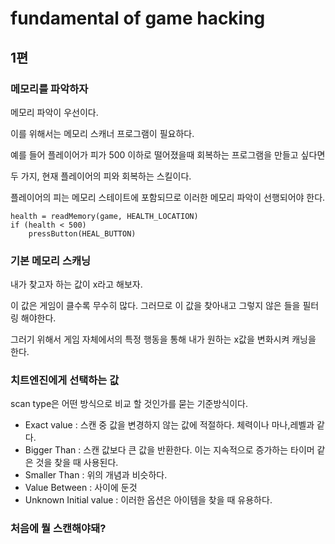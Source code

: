 # fundamental of game hacking 

## 1편

### 메모리를 파악하자

메모리 파악이 우선이다. 

이를 위해서는 메모리 스캐너 프로그램이 필요하다.

예를 들어 플레이어가 피가 500 이하로 떨어졌을때 회복하는 프로그램을 만들고 싶다면 

두 가지, 현재 플레이어의 피와 회복하는 스킬이다.

플레이어의 피는 메모리 스테이트에 포함되므로 이러한 메모리 파악이 선행되어야 한다.

```
health = readMemory(game, HEALTH_LOCATION)
if (health < 500)
	pressButton(HEAL_BUTTON)
```



### 기본 메모리 스캐닝

내가 찾고자 하는 값이 x라고 해보자.

이 값은 게임이 클수록 무수히 많다. 그러므로 이 값을 찾아내고 그렇지 않은 들을 필터링 해야한다.

그러기 위해서 게임 자체에서의 특정 행동을 통해 내가 원하는 x값을 변화시켜 캐닝을 한다.



### 치트엔진에게 선택하는 값

scan type은 어떤 방식으로  비교 할 것인가를 묻는 기준방식이다.

- Exact value :  스캔 중 값을 변경하지 않는 값에 적절하다. 체력이나 마나,레벨과 같다.
- Bigger Than : 스캔 값보다 큰 값을 반환한다. 이는 지속적으로 증가하는 타이머 같은 것을 찾을 때 사용된다.
- Smaller Than : 위의 개념과 비슷하다.
- Value Between : 사이에 둔것
- Unknown Initial value : 이러한 옵션은 아이템을 찾을 때 유용하다.



### 처음에 뭘 스캔해야돼?

